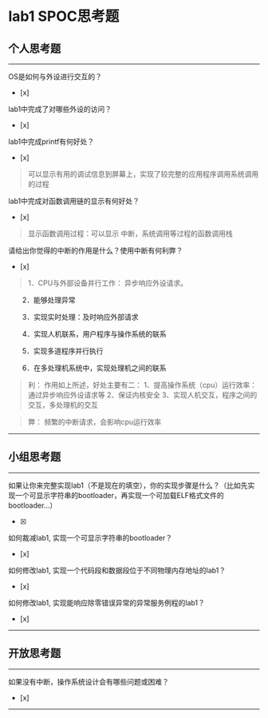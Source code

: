 # lab1 SPOC思考题

## 个人思考题

---

OS是如何与外设进行交互的？
- [x]  

>  

lab1中完成了对哪些外设的访问？
- [x]  

>  

lab1中完成printf有何好处？
- [x]  

>  可以显示有用的调试信息到屏幕上，实现了较完整的应用程序调用系统调用的过程

lab1中完成对函数调用链的显示有何好处？
- [x]  

>  显示函数调用过程：可以显示 中断，系统调用等过程的函数调用栈

请给出你觉得的中断的作用是什么？使用中断有何利弊？
- [x]  

>   1．CPU与外部设备并行工作： 异步响应外设请求。

　　2．能够处理异常

　　3．实现实时处理：及时响应外部请求

　　4．实现人机联系，用户程序与操作系统的联系 

　　5．实现多道程序并行执行

　　6．在多处理机系统中，实现处理机之间的联系 

>  利： 作用如上所述，好处主要有二： 1、提高操作系统（cpu）运行效率：通过异步响应外设请求等     2、保证内核安全     3、实现人机交互，程序之间的交互，多处理机的交互

>  弊： 频繁的中断请求，会影响cpu运行效率
　　
---

## 小组思考题

---

如果让你来完整实现lab1（不是现在的填空），你的实现步骤是什么？（比如先实现一个可显示字符串的bootloader，再实现一个可加载ELF格式文件的bootloader...）


- [x]  

> 

如何裁减lab1, 实现一个可显示字符串的bootloader？
- [x]  

> 

如何修改lab1, 实现一个代码段和数据段位于不同物理内存地址的lab1？
- [x]  

> 

如何修改lab1, 实现能响应除零错误异常的异常服务例程的lab1？
- [x]  

> 


---

## 开放思考题

---

如果没有中断，操作系统设计会有哪些问题或困难？
- [x]  

>  

---

